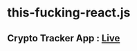 # this-fucking-react.js

## Crypto Tracker App : [Live](https://chinmay29hub-crypto-tracker.netlify.app)
